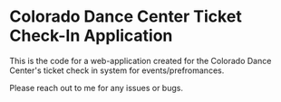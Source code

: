 # Colorado Dance Center Ticket Check-In Application
This is the code for a web-application created for the Colorado Dance Center's ticket check in system for events/prefromances.

Please reach out to me for any issues or bugs.
